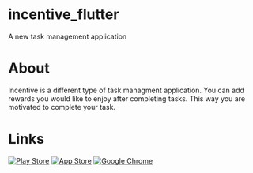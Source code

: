 # incentive_flutter

A new task management application

# About

Incentive is a different type of task managment application. You can add  rewards you would like to enjoy after completing tasks. This way you are motivated to complete your task.

# Links

<span>

  <a href="https://play.google.com/store/apps/details?id=com.srivats.todoincentive" target="_blank">![Play Store](https://img.shields.io/badge/Google_Play-414141?style=for-the-badge&logo=google-play&logoColor=white)</a>
  <a href="https://apps.apple.com/app/id1608050669" target="_blank">![App Store](https://img.shields.io/badge/App_Store-0D96F6?style=for-the-badge&logo=app-store&logoColor=white)</a>
  <a href="https://todo-incentive.web.app/">![Google Chrome](https://img.shields.io/badge/Google%20Chrome-4285F4?style=for-the-badge&logo=GoogleChrome&logoColor=white)</a>

</span>
